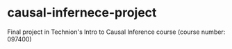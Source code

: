 # causal-infernece-project
Final project in Technion's Intro to Causal Inference course (course number: 097400)
